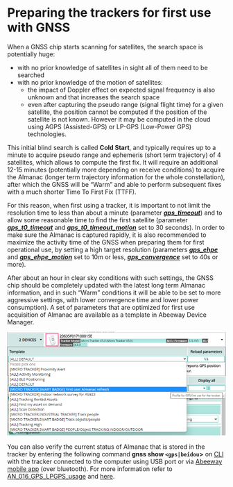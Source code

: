 # Preparing the trackers for first use with GNSS
When a GNSS chip starts scanning for satellites, the search space is potentially huge: 
*	with no prior knowledge of satellites in sight all of them need to be searched
*	with no prior knowledge of the motion of satellites:
    - the impact of Doppler effect on expected signal frequency is also unknown and that increases the search space
    - even after capturing the pseudo range (signal flight time) for a given satellite, the position cannot be computed if the position of the satellite is not known. However it may be computed in the cloud using AGPS (Assisted-GPS) or LP-GPS (Low-Power GPS) technologies.

This initial blind search is called **Cold Start**, and typically requires up to a minute to acquire pseudo range and ephemeris (short term trajectory) of 4 satellites, which allows to compute the first fix. It will require an additional 12-15 minutes (potentially more depending on receive conditions) to acquire the Almanac (longer term trajectory information for the whole constellation), after which the GNSS will be “Warm” and able to perform subsequent fixes with a much shorter Time To First Fix (TTFF).

For this reason, when first using a tracker, it is important to not limit the resolution time to less than about a minute (parameter ***[gps_timeout](/AbeewayRefGuide/Parameters-default-configuration/firmware-parameters.md#parameters-for-gps-and-low-power-gps-geolocation-modes)***) and to allow some reasonable time to find the first satellite (parameter ***[gps_t0_timeout](/AbeewayRefGuide/Parameters-default-configuration/firmware-parameters.md#parameters-for-gps-and-low-power-gps-geolocation-modes)*** and ***[gps_t0_timeout_motion](/AbeewayRefGuide/Parameters-default-configuration/firmware-parameters.md#parameters-for-gps-and-low-power-gps-geolocation-modes)*** set to 30 seconds). In order to make sure the Almanac is captured rapidly, it is also recommended to maximize the activity time of the GNSS when preparing them for first operational use, by setting a high target resolution (parameters ***[gps_ehpe](/AbeewayRefGuide/Parameters-default-configuration/firmware-parameters.md#parameters-for-gps-and-low-power-gps-geolocation-modes)*** and ***[gps_ehpe_motion](/AbeewayRefGuide/Parameters-default-configuration/firmware-parameters.md#parameters-for-gps-and-low-power-gps-geolocation-modes)*** set to 10m or less,  ***[gps_convergence](/AbeewayRefGuide/Parameters-default-configuration/firmware-parameters.md#parameters-for-gps-and-low-power-gps-geolocation-modes)*** set to 40s or more).

After about an hour in clear sky conditions with such settings, the GNSS chip should be completely updated with the latest long term Almanac information, and in such “Warm” conditions it will be able to be set to more aggressive settings, with lower convergence time and lower power consumption).
A set of parameters that are optimized for first use acquisition of Almanac are available as a template in Abeeway Device Manager.

![](./images/PrepareTrackersFirstUse.png)

You can also verify the current status of Almanac that is stored in the tracker by entering the following command **gnss show `<gps|beidou`>** on [CLI](/D-Reference/UsingCLI_R/) with the tracker connected to the computer using USB port or via [Abeeway mobile app](/C-Procedure-Topics/GetStartedMobileApp_T/) (over bluetooth). For more information refer to [AN_016_GPS_LPGPS_usage](/D-Reference/DocLibrary_R/AbeewayTrackers_R.md#application-notes) and [here](/D-Reference/UseCaseGPSPositioning_R/#preparing-your-tracker-for-first-use-with-gnss).

